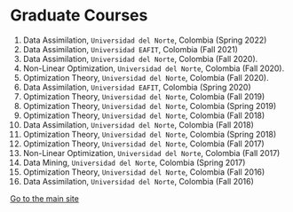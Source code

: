 # Graduate Courses

1. Data Assimilation, ``Universidad del Norte``, Colombia (Spring 2022) 
2. Data Assimilation, ``Universidad EAFIT``, Colombia (Fall 2021) 
3. Data Assimilation, ``Universidad del Norte``, Colombia (Fall 2020).
4. Non-Linear Optimization, ``Universidad del Norte``, Colombia (Fall 2020).
5. Optimization Theory, ``Universidad del Norte``, Colombia (Fall 2020).
6. Data Assimilation, ``Universidad EAFIT``, Colombia (Spring 2020) 
7. Optimization Theory, ``Universidad del Norte``, Colombia (Fall 2019)
8. Optimization Theory, ``Universidad del Norte``, Colombia (Spring 2019) 
9. Optimization Theory, ``Universidad del Norte``, Colombia (Fall 2018)
10. Data Assimilation, ``Universidad del Norte``, Colombia (Fall 2018)
11. Optimization Theory, ``Universidad del Norte``, Colombia (Spring 2018) 
12. Optimization Theory, ``Universidad del Norte``, Colombia (Fall 2017) 
13. Non-Linear Optimization, ``Universidad del Norte``, Colombia (Fall 2017) 
14. Data Mining, ``Universidad del Norte``, Colombia (Spring 2017)
15. Optimization Theory, ``Universidad del Norte``, Colombia (Fall 2016) 
16. Data Assimilation, ``Universidad del Norte``, Colombia (Fall 2016) 

[Go to the main site](index.md)
